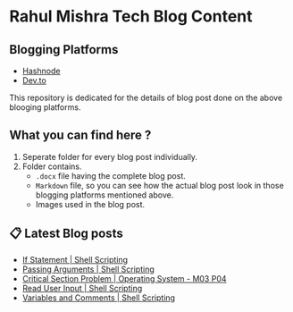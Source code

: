 # Rahul Mishra Tech Blog Content

## Blogging Platforms
- [Hashnode](https://programmingport.hashnode.dev/)
- [Dev.to](https://dev.to/rahulmishra05)

This repository is dedicated for the details of blog post done on the above blooging platforms.

## What you can find here ?
1. Seperate folder for every blog post individually.
2. Folder contains.
    - `.docx` file having the complete blog post.
    - `Markdown` file, so you can see how the actual blog post look in those blogging platforms mentioned above.
    - Images used in the blog post.

## 📋 Latest Blog posts
<!-- BLOG-POST-LIST:START -->
- [If Statement | Shell Scripting](https://dev.to/rahulmishra05/if-statement-shell-scripting-434j)
- [Passing Arguments | Shell Scripting](https://dev.to/rahulmishra05/passing-arguments-shell-scripting-50)
- [Critical Section Problem | Operating System - M03 P04](https://dev.to/rahulmishra05/critical-section-problem-operating-system-mo03-p04-4fhg)
- [Read User Input | Shell Scripting](https://dev.to/rahulmishra05/read-user-input-shell-scripting-4d04)
- [Variables and Comments | Shell Scripting](https://dev.to/rahulmishra05/variables-and-comments-shell-scripting-2e7d)
<!-- BLOG-POST-LIST:END -->

